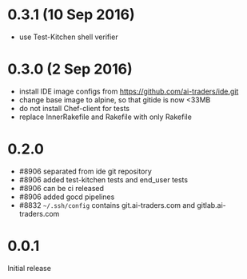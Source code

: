 # 0.3.1 (10 Sep 2016)

* use Test-Kitchen shell verifier

# 0.3.0 (2 Sep 2016)

* install IDE image configs from https://github.com/ai-traders/ide.git
* change base image to alpine, so that gitide is now <33MB
* do not install Chef-client for tests
* replace InnerRakefile and Rakefile with only Rakefile

# 0.2.0

* #8906 separated from ide git repository
* #8906 added test-kitchen tests and end_user tests
* #8906 can be ci released
* #8906 added gocd pipelines
* #8832 `~/.ssh/config` contains git.ai-traders.com and gitlab.ai-traders.com

# 0.0.1

Initial release
